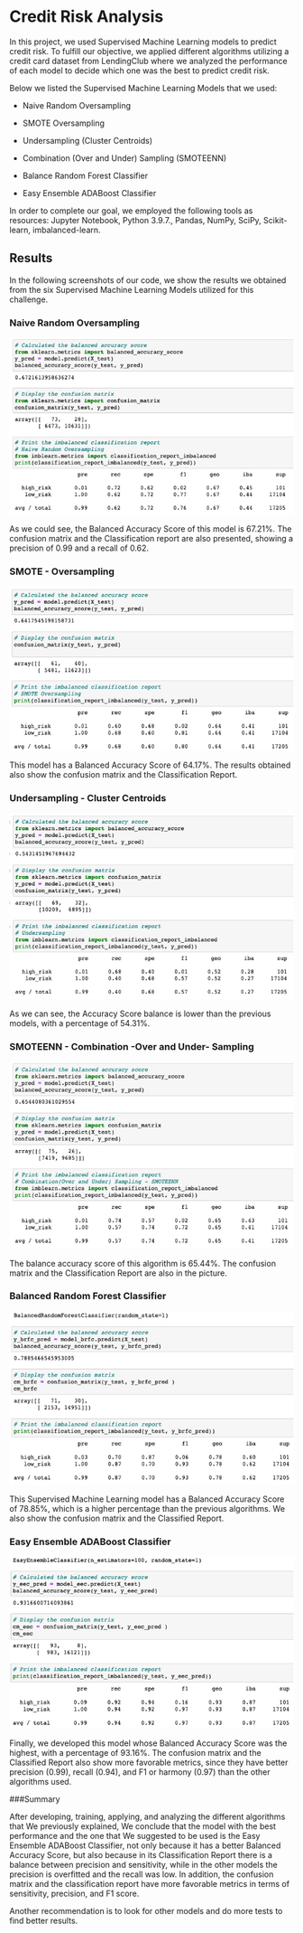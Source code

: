 # Credit Risk Analysis

In this project, we used Supervised Machine Learning models to predict credit risk. To fulfill our objective, we applied different algorithms utilizing a credit card dataset from LendingClub where we analyzed the performance of each model to decide which one was the best to predict credit risk.

Below we listed the Supervised Machine Learning Models that we used:

- Naive Random Oversampling

- SMOTE Oversampling

- Undersampling (Cluster Centroids)

- Combination (Over and Under) Sampling (SMOTEENN)

- Balance Random Forest Classifier

- Easy Ensemble ADABoost Classifier

In order to complete our goal, we employed the following tools as resources: Jupyter Notebook, Python 3.9.7., Pandas, NumPy, SciPy, Scikit-learn, imbalanced-learn.

## Results

In the following screenshots of our code, we show the results we obtained from the six Supervised Machine Learning Models utilized for this challenge.

### Naive Random Oversampling

![Alt text](/Resources/oversampling.png "imagen1")

As we could see, the Balanced Accuracy Score of this model is 67.21%. The confusion matrix and the Classification report are also presented, showing a precision of 0.99 and a recall of 0.62.

### SMOTE - Oversampling

![Alt text](/Resources/smote.png "imagen2")

This model has a Balanced Accuracy Score of 64.17%. The results obtained also show the confusion matrix and the Classification Report.

### Undersampling - Cluster Centroids

![Alt text](/Resources/undersampling.png "imagen3")

As we can see, the Accuracy Score balance is lower than the previous models, with a percentage of 54.31%.

### SMOTEENN - Combination -Over and Under- Sampling

![Alt text](/Resources/overunder.png "imagen4")

The balance accuracy score of this algorithm is 65.44%. The confusion matrix and the Classification Report are also in the picture.

### Balanced Random Forest Classifier

![Alt text](/Resources/randomforest.png "imagen5")

This Supervised Machine Learning model has a Balanced Accuracy Score of 78.85%, which is a higher percentage than the previous algorithms. We also show the confusion matrix and the Classified Report.

### Easy Ensemble ADABoost Classifier

![Alt text](/Resources/easyensemble.png "imagen6")

Finally, we developed this model whose Balanced Accuracy Score was the highest, with a percentage of 93.16%. The confusion matrix and the Classified Report also show more favorable metrics, since they have better precision (0.99), recall (0.94), and F1 or harmony (0.97) than the other algorithms used.

###Summary

After developing, training, applying, and analyzing the different algorithms that We previously explained, We conclude that the model with the best performance and the one that We suggested to be used is the Easy Ensemble ADABoost Classifier, not only because it has a better Balanced Accuracy Score, but also because in its Classification Report there is a balance between precision and sensitivity, while in the other models the precision is overfitted and the recall was low. In addition, the confusion matrix and the classification report have more favorable metrics in terms of sensitivity, precision, and F1 score.

Another recommendation is to look for other models and do more tests to find better results.
